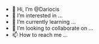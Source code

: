 - 👋 Hi, I’m @Dariocis
- 👀 I’m interested in ...
- 🌱 I’m currently learning ...
- 💞️ I’m looking to collaborate on ...
- 📫 How to reach me ...

<!---
Dariocis/Dariocis is a ✨ special ✨ repository because its `README.md` (this file) appears on your GitHub profile.
You can click the Preview link to take a look at your changes.
--->
